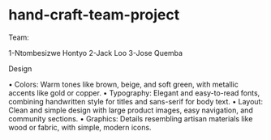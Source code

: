 # hand-craft-team-project

Team:

1-Ntombesizwe Hontyo
2-Jack Loo
3-Jose Quemba

Design


•	Colors: Warm tones like brown, beige, and soft green, with metallic accents like gold or copper.
•	Typography: Elegant and easy-to-read fonts, combining handwritten style for titles and sans-serif for body text.
•	Layout: Clean and simple design with large product images, easy navigation, and community sections.
•	Graphics: Details resembling artisan materials like wood or fabric, with simple, modern icons.
